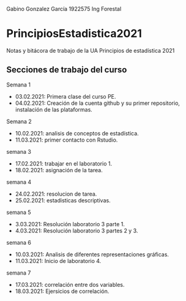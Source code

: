 Gabino Gonzalez García
1922575
Ing Forestal

# PrincipiosEstadistica2021
Notas y bitácora de trabajo de la UA Principios de estadística 2021


## Secciones de trabajo del curso

Semana 1
+ 03.02.2021: Primera clase del curso PE.
+ 04.02.2021: Creación de la cuenta github y su primer repositorio, instalación de las plataformas.

Semana 2
+ 10.02.2021: analisis de conceptos de estadística.
+ 11.03.2021: primer contacto con Rstudio.

semana 3
+ 17.02.2021: trabajar en el laboratorio 1.
+ 18.02.2021: asignación de la tarea. 

semana 4
+ 24.02.2021: resolucion de tarea.
+ 25.02.2021: estadisticas descriptivas.

semana 5
+ 3.03.2021: Resolución laboratorio 3 parte 1.
+ 4.03.2021: Resolución laboratorio 3 partes 2 y 3.

semana 6
+ 10.03.2021: Analisis de diferentes representaciones gráficas.
+ 11.03.2021: Inicio de laboratorio 4.

semana 7
+ 17.03.2021: correlación entre dos variables.
+ 18.03.2021: Ejersicios de correlación.